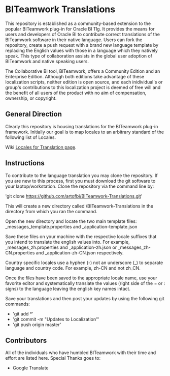 BITeamwork Translations
=======================

This repository is established as a community-based extension to the popular BITeamwork plug-in for Oracle BI 11g.  It provides the means for users and developers of Oracle BI to contribute correct translations of the BITeamwork software in their native language.  Users can fork the repository, create a push request with a brand new language template by replacing the English values with those in a language which they natively speak. This type of collaboration assists in the global user adoption of BITeamwork and native speaking users.

The Collaborative BI tool, BITeamwork, offers a Community Edition and an Enterprise Edition. Although both editions take advantage of these localization scripts, neither edition is open source, and each inidividual's or group's contributions to this localization project is deemed of free will and the benefit of all users of the product with no aim of compensation, ownership, or copyright.


General Direction
-----------------
Clearly this repository is housing translations for the BITeamwork plug-in framework. Initially our goal is to map locales to an arbitrary standard of the following list of Locales.

Wiki [Locales for Translation page](https://github.com/artofbi/BITeamwork-Translations/wiki/Locales-for-Translation).


Instructions
------------
To contribute to the language translation you may clone the repository.  If you are new to this process, first you must download the git software to your laptop/workstation.  Clone the repository via the command line by:

'git clone https://github.com/artofbi/BITeamwork-Translations.git'

This will create a new directory called /BITeamwork-Translations in the directory from which you ran the command.

Open the new directory and locate the two main template files: _messages_template.properties and _application-template.json

Save these files on your machine with the respective locale suffixes that you intend to translate the english values into.  For example, _messages_zh.properties and _application-zh.json or _messages_zh-CN.properties and _application-zh-CN.json respectively.

Country specific locales use a hyphen (-) not an underscore (_) to separate language and country code. For example, zh-CN and not zh_CN.

Once the files have been saved to the appropriate locale name, use your favorite editor and systematically translate the values (right side of the = or : signs) to the language leaving the english key names intact.

Save your translations and then post your updates by using the following git commands:
* 'git add *'
* 'git commit -m "Updates to Localization"'
* 'git push origin master'


Contributors
------------
All of the individuals who have humbled BITeamwork with their time and effort are listed here.  Special Thanks goes to:

* Google Translate

